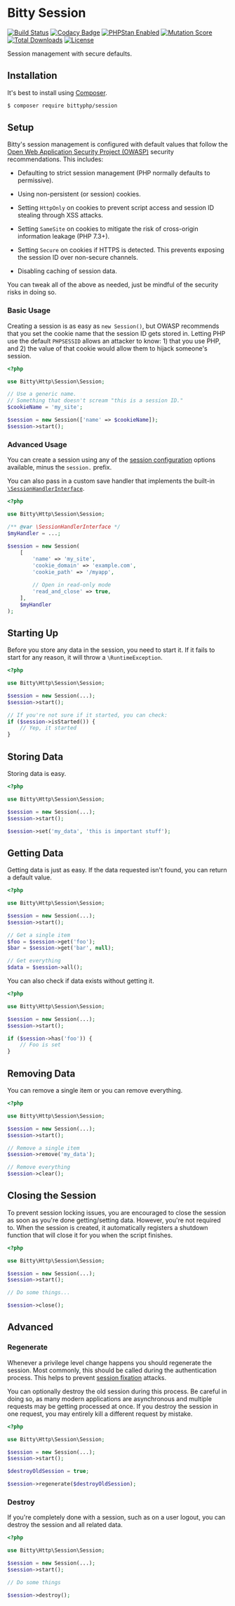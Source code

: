 # Bitty Session

[![Build Status](https://travis-ci.org/bittyphp/session.svg?branch=master)](https://travis-ci.org/bittyphp/session)
[![Codacy Badge](https://api.codacy.com/project/badge/Coverage/4885046e530f4b9e9e4c1376598fc43a)](https://www.codacy.com/app/bittyphp/session)
[![PHPStan Enabled](https://img.shields.io/badge/PHPStan-enabled-brightgreen.svg?style=flat)](https://github.com/phpstan/phpstan)
[![Mutation Score](https://badge.stryker-mutator.io/github.com/bittyphp/session/master)](https://infection.github.io)
[![Total Downloads](https://poser.pugx.org/bittyphp/session/downloads)](https://packagist.org/packages/bittyphp/session)
[![License](https://poser.pugx.org/bittyphp/session/license)](https://packagist.org/packages/bittyphp/session)

Session management with secure defaults.

## Installation

It's best to install using [Composer](https://getcomposer.org/).

```sh
$ composer require bittyphp/session
```

## Setup

Bitty's session management is configured with default values that follow the [Open Web Application Security Project (OWASP)](https://www.owasp.org/index.php/Session_Management_Cheat_Sheet) security recommendations. This includes:

- Defaulting to strict session management (PHP normally defaults to permissive).

- Using non-persistent (or session) cookies.

- Setting `HttpOnly` on cookies to prevent script access and session ID stealing through XSS attacks.

- Setting `SameSite` on cookies to mitigate the risk of cross-origin information leakage (PHP 7.3+).

- Setting `Secure` on cookies if HTTPS is detected. This prevents exposing the session ID over non-secure channels.

- Disabling caching of session data.

You can tweak all of the above as needed, just be mindful of the security risks in doing so.

### Basic Usage

Creating a session is as easy as `new Session()`, but OWASP recommends that you set the cookie name that the session ID gets stored in. Letting PHP use the default `PHPSESSID` allows an attacker to know: 1) that you use PHP, and 2) the value of that cookie would allow them to hijack someone's session.

```php
<?php

use Bitty\Http\Session\Session;

// Use a generic name.
// Something that doesn't scream "this is a session ID."
$cookieName = 'my_site';

$session = new Session(['name' => $cookieName]);
$session->start();

```

### Advanced Usage

You can create a session using any of the [session configuration](http://php.net/manual/en/session.configuration.php) options available, minus the `session.` prefix.

You can also pass in a custom save handler that implements the built-in [`\SessionHandlerInterface`](http://php.net/manual/en/class.sessionhandlerinterface.php).

```php
<?php

use Bitty\Http\Session\Session;

/** @var \SessionHandlerInterface */
$myHandler = ...;

$session = new Session(
    [
        'name' => 'my_site',
        'cookie_domain' => 'example.com',
        'cookie_path' => '/myapp',

        // Open in read-only mode
        'read_and_close' => true,
    ],
    $myHandler
);

```

## Starting Up

Before you store any data in the session, you need to start it. If it fails to start for any reason, it will throw a `\RuntimeException`.

```php
<?php

use Bitty\Http\Session\Session;

$session = new Session(...);
$session->start();

// If you're not sure if it started, you can check:
if ($session->isStarted()) {
    // Yep, it started
}

```

## Storing Data

Storing data is easy.

```php
<?php

use Bitty\Http\Session\Session;

$session = new Session(...);
$session->start();

$session->set('my_data', 'this is important stuff');

```

## Getting Data

Getting data is just as easy. If the data requested isn't found, you can return a default value.

```php
<?php

use Bitty\Http\Session\Session;

$session = new Session(...);
$session->start();

// Get a single item
$foo = $session->get('foo');
$bar = $session->get('bar', null);

// Get everything
$data = $session->all();

```

You can also check if data exists without getting it.

```php
<?php

use Bitty\Http\Session\Session;

$session = new Session(...);
$session->start();

if ($session->has('foo')) {
    // Foo is set
}

```

## Removing Data

You can remove a single item or you can remove everything.

```php
<?php

use Bitty\Http\Session\Session;

$session = new Session(...);
$session->start();

// Remove a single item
$session->remove('my_data');

// Remove everything
$session->clear();

```

## Closing the Session

To prevent session locking issues, you are encouraged to close the session as soon as you're done getting/setting data. However, you're not required to. When the session is created, it automatically registers a shutdown function that will close it for you when the script finishes.

```php
<?php

use Bitty\Http\Session\Session;

$session = new Session(...);
$session->start();

// Do some things...

$session->close();

```

## Advanced

### Regenerate

Whenever a privilege level change happens you should regenerate the session. Most commonly, this should be called during the authentication process. This helps to prevent [session fixation](https://www.owasp.org/index.php/Session_fixation) attacks.

You can optionally destroy the old session during this process. Be careful in doing so, as many modern applications are asynchronous and multiple requests may be getting processed at once. If you destroy the session in one request, you may entirely kill a different request by mistake.

```php
<?php

use Bitty\Http\Session\Session;

$session = new Session(...);
$session->start();

$destroyOldSession = true;

$session->regenerate($destroyOldSession);

```

### Destroy

If you're completely done with a session, such as on a user logout, you can destroy the session and all related data.

```php
<?php

use Bitty\Http\Session\Session;

$session = new Session(...);
$session->start();

// Do some things

$session->destroy();

```
